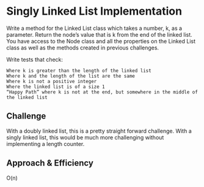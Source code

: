 # Singly Linked List Implementation
Write a method for the Linked List class which takes a number, k, as a parameter. Return the node’s value that is k from the end of the linked list. You have access to the Node class and all the properties on the Linked List class as well as the methods created in previous challenges.

Write tests that check:

    Where k is greater than the length of the linked list
    Where k and the length of the list are the same
    Where k is not a positive integer
    Where the linked list is of a size 1
    “Happy Path” where k is not at the end, but somewhere in the middle of the linked list


## Challenge
With a doubly linked list, this is a pretty straight forward challenge. With a singly linked list, this would be much more challenging without implementing a length counter.

## Approach & Efficiency
O(n)